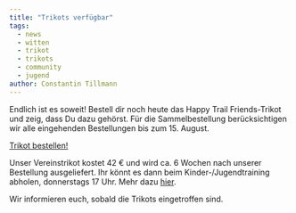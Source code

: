 ```yaml
---
title: "Trikots verfügbar"
tags:
  - news
  - witten
  - trikot
  - trikots
  - community
  - jugend
author: Constantin Tillmann
---
```


Endlich ist es soweit! Bestell dir noch heute das Happy Trail Friends-Trikot und zeig, dass Du dazu gehörst.
Für die Sammelbestellung berücksichtigen wir alle eingehenden Bestellungen bis zum 15. August.

<a href="/trikots" class="btn btn--primary">Trikot bestellen!</a>

Unser Vereinstrikot kostet 42 € und wird ca. 6 Wochen nach unserer Bestellung ausgeliefert. Ihr könnt es dann beim Kinder-/Jugendtraining abholen, donnerstags 17 Uhr. Mehr dazu [hier](/trainings).

Wir informieren euch, sobald die Trikots eingetroffen sind.